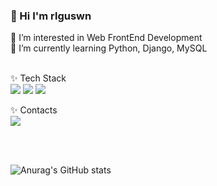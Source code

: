 ### 👋 Hi I'm rlguswn</br>

🍉 I’m interested in Web FrontEnd Development</br>
🍉 I’m currently learning Python, Django, MySQL</br></br>

✨ Tech Stack</br>
<img src="https://img.shields.io/badge/Python-3776AB?style=flat-square&logo=Python&logoColor=white"/>
<img src="https://img.shields.io/badge/Django-092E20?style=flat-square&logo=Django&logoColor=white"/>
<img src="https://img.shields.io/badge/MySQL-4479A1?style=flat-square&logo=MySQL&logoColor=white"/>
   
✨ Contacts</br>
<img src="https://img.shields.io/badge/0318joo@naver.com-03C75A?style=flat-square&logo=Naver&logoColor=white"/>

</br></br>

![Anurag's GitHub stats](https://github-readme-stats.vercel.app/api?username=rlguswn&show_icons=true&theme=radical)

</br>

<!-- [![Top Langs](https://github-readme-stats.vercel.app/api/top-langs/?username=rlguswn&langs_count=8)](https://github.com/rlguswn/github-readme-stats) -->
